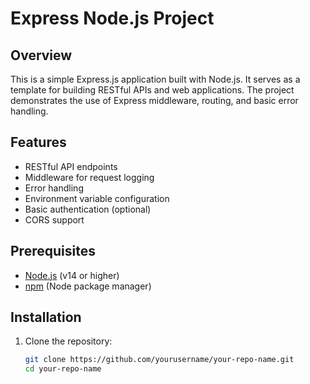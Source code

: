 # Express Node.js Project

## Overview

This is a simple Express.js application built with Node.js. It serves as a template for building RESTful APIs and web applications. The project demonstrates the use of Express middleware, routing, and basic error handling.

## Features

- RESTful API endpoints
- Middleware for request logging
- Error handling
- Environment variable configuration
- Basic authentication (optional)
- CORS support

## Prerequisites

- [Node.js](https://nodejs.org/) (v14 or higher)
- [npm](https://www.npmjs.com/) (Node package manager)

## Installation

1. Clone the repository:

   ```bash
   git clone https://github.com/yourusername/your-repo-name.git
   cd your-repo-name

